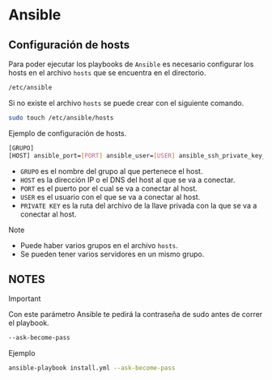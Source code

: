# Ansible

## Configuración de hosts

Para poder ejecutar los playbooks de `Ansible` es necesario configurar los hosts en el archivo `hosts` que se encuentra en el directorio.
```bash
/etc/ansible
```
Si no existe el archivo `hosts` se puede crear con el siguiente comando.
```bash
sudo touch /etc/ansible/hosts
```

Ejemplo de configuración de hosts.
```bash
[GRUPO]
[HOST] ansible_port=[PORT] ansible_user=[USER] ansible_ssh_private_key_file=[PRIVATE KEY]
```

- `GRUPO` es el nombre del grupo al que pertenece el host.
- `HOST` es la dirección IP o el DNS del host al que se va a conectar.
- `PORT` es el puerto por el cual se va a conectar al host.
- `USER` es el usuario con el que se va a conectar al host.
- `PRIVATE KEY` es la ruta del archivo de la llave privada con la que se va a conectar al host.

> [!NOTE]
> - Puede haber varios grupos en el archivo `hosts`.
> - Se pueden tener varios servidores en un mismo grupo.

## NOTES

> [!IMPORTANT]
> Con este parámetro Ansible te pedirá la contraseña de sudo antes de correr el playbook.
> 
>  ```bash
> --ask-become-pass
>  ```
> 
> Ejemplo
>  ```bash
> ansible-playbook install.yml --ask-become-pass
>  ```
